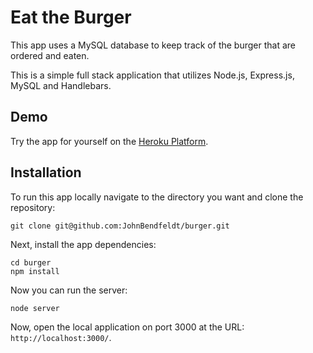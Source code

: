 # Eat the Burger

This app uses a MySQL database to keep track of the burger that are ordered and eaten.

This is a simple full stack application that utilizes Node.js, Express.js, MySQL and Handlebars.

## Demo

Try the app for yourself on the [Heroku Platform](http://johnsburgers.herokuapp.com/).

## Installation

To run this app locally navigate to the directory you want and clone the repository:

	git clone git@github.com:JohnBendfeldt/burger.git
	
Next, install the app dependencies:

	cd burger
	npm install
	
Now you can run the server:

	node server
	
Now, open the local application on port 3000 at the URL: `http://localhost:3000/`.
